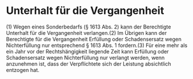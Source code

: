 # Unterhalt für die Vergangenheit

(1) Wegen eines Sonderbedarfs (§ 1613 Abs. 2) kann der Berechtigte Unterhalt für die Vergangenheit verlangen.(2) Im Übrigen kann der Berechtigte für die Vergangenheit Erfüllung oder Schadensersatz wegen Nichterfüllung nur entsprechend § 1613 Abs. 1 fordern.(3) Für eine mehr als ein Jahr vor der Rechtshängigkeit liegende Zeit kann Erfüllung oder Schadensersatz wegen Nichterfüllung nur verlangt werden, wenn anzunehmen ist, dass der Verpflichtete sich der Leistung absichtlich entzogen hat. 

